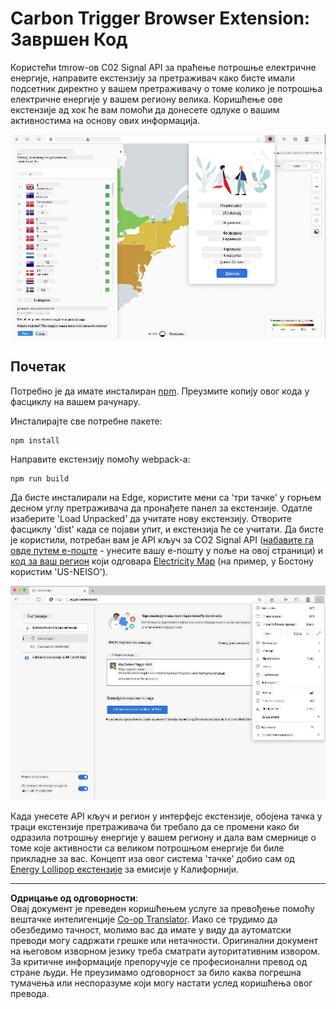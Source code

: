 <!--
CO_OP_TRANSLATOR_METADATA:
{
  "original_hash": "fab4e6b4f0efcd587a9029d82991f597",
  "translation_date": "2025-08-28T10:11:23+00:00",
  "source_file": "5-browser-extension/solution/README.md",
  "language_code": "sr"
}
-->
# Carbon Trigger Browser Extension: Завршен Код

Користећи tmrow-ов C02 Signal API за праћење потрошње електричне енергије, направите екстензију за претраживач како бисте имали подсетник директно у вашем претраживачу о томе колико је потрошња електричне енергије у вашем региону велика. Коришћење ове екстензије ад хок ће вам помоћи да донесете одлуке о вашим активностима на основу ових информација.

![скриншот екстензије](../../../../translated_images/extension-screenshot.0e7f5bfa110e92e3875e1bc9405edd45a3d2e02963e48900adb91926a62a5807.sr.png)

## Почетак

Потребно је да имате инсталиран [npm](https://npmjs.com). Преузмите копију овог кода у фасциклу на вашем рачунару.

Инсталирајте све потребне пакете:

```
npm install
```

Направите екстензију помоћу webpack-а:

```
npm run build
```

Да бисте инсталирали на Edge, користите мени са 'три тачке' у горњем десном углу претраживача да пронађете панел за екстензије. Одатле изаберите 'Load Unpacked' да учитате нову екстензију. Отворите фасциклу 'dist' када се појави упит, и екстензија ће се учитати. Да бисте је користили, потребан вам је API кључ за CO2 Signal API ([набавите га овде путем е-поште](https://www.co2signal.com/) - унесите вашу е-пошту у поље на овој страници) и [код за ваш регион](http://api.electricitymap.org/v3/zones) који одговара [Electricity Map](https://www.electricitymap.org/map) (на пример, у Бостону користим 'US-NEISO').

![инсталирање](../../../../translated_images/install-on-edge.78634f02842c48283726c531998679a6f03a45556b2ee99d8ff231fe41446324.sr.png)

Када унесете API кључ и регион у интерфејс екстензије, обојена тачка у траци екстензије претраживача би требало да се промени како би одразила потрошњу енергије у вашем региону и дала вам смернице о томе које активности са великом потрошњом енергије би биле прикладне за вас. Концепт иза овог система 'тачке' добио сам од [Energy Lollipop екстензије](https://energylollipop.com/) за емисије у Калифорнији.

---

**Одрицање од одговорности**:  
Овај документ је преведен коришћењем услуге за превођење помоћу вештачке интелигенције [Co-op Translator](https://github.com/Azure/co-op-translator). Иако се трудимо да обезбедимо тачност, молимо вас да имате у виду да аутоматски преводи могу садржати грешке или нетачности. Оригинални документ на његовом изворном језику треба сматрати ауторитативним извором. За критичне информације препоручује се професионални превод од стране људи. Не преузимамо одговорност за било каква погрешна тумачења или неспоразуме који могу настати услед коришћења овог превода.